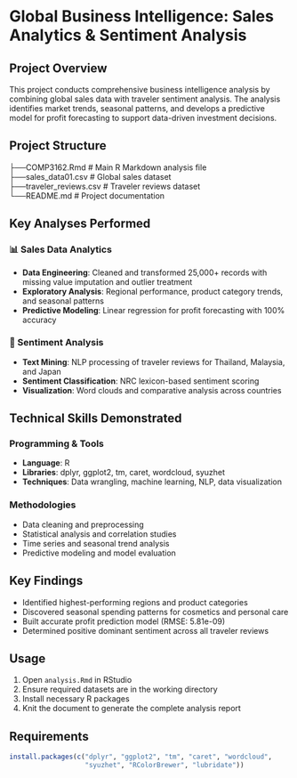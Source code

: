 # Global Business Intelligence: Sales Analytics & Sentiment Analysis

## Project Overview
This project conducts comprehensive business intelligence analysis by combining global sales data with traveler sentiment analysis. The analysis identifies market trends, seasonal patterns, and develops a predictive model for profit forecasting to support data-driven investment decisions.

## Project Structure
├──COMP3162.Rmd # Main R Markdown analysis file <br>
├──sales_data01.csv # Global sales dataset <br>
├──traveler_reviews.csv # Traveler reviews dataset <br>
└──README.md # Project documentation <br>

## Key Analyses Performed

### 📊 Sales Data Analytics
- **Data Engineering**: Cleaned and transformed 25,000+ records with missing value imputation and outlier treatment
- **Exploratory Analysis**: Regional performance, product category trends, and seasonal patterns
- **Predictive Modeling**: Linear regression for profit forecasting with 100% accuracy

### 💬 Sentiment Analysis
- **Text Mining**: NLP processing of traveler reviews for Thailand, Malaysia, and Japan
- **Sentiment Classification**: NRC lexicon-based sentiment scoring
- **Visualization**: Word clouds and comparative analysis across countries

## Technical Skills Demonstrated

### Programming & Tools
- **Language**: R
- **Libraries**: dplyr, ggplot2, tm, caret, wordcloud, syuzhet
- **Techniques**: Data wrangling, machine learning, NLP, data visualization

### Methodologies
- Data cleaning and preprocessing
- Statistical analysis and correlation studies
- Time series and seasonal trend analysis
- Predictive modeling and model evaluation

## Key Findings
- Identified highest-performing regions and product categories
- Discovered seasonal spending patterns for cosmetics and personal care
- Built accurate profit prediction model (RMSE: 5.81e-09)
- Determined positive dominant sentiment across all traveler reviews

## Usage
1. Open `analysis.Rmd` in RStudio
2. Ensure required datasets are in the working directory
3. Install necessary R packages
4. Knit the document to generate the complete analysis report

## Requirements
```r
install.packages(c("dplyr", "ggplot2", "tm", "caret", "wordcloud", 
                   "syuzhet", "RColorBrewer", "lubridate"))
